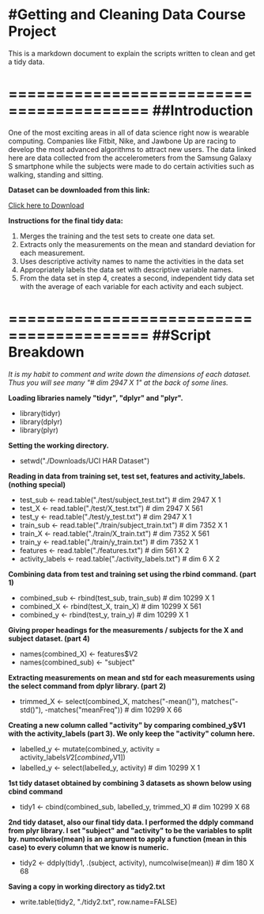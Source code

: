 #Getting and Cleaning Data Course Project
=========================================

This is a markdown document to explain the scripts written to clean and get a tidy data.

=========================================
##Introduction
=========================================

One of the most exciting areas in all of data science right now is wearable computing. Companies like Fitbit, Nike, and Jawbone Up are racing to develop the most advanced algorithms to attract new users. The data linked here are data collected from the accelerometers from the Samsung Galaxy S smartphone while the subjects were made to do certain activities such as walking, standing and sitting. 

**Dataset can be downloaded from this link:**

[Click here to Download](https://d396qusza40orc.cloudfront.net/getdata%2Fprojectfiles%2FUCI%20HAR%20Dataset.zip)

**Instructions for the final tidy data:**

1. Merges the training and the test sets to create one data set.
2. Extracts only the measurements on the mean and standard deviation for each measurement. 
3. Uses descriptive activity names to name the activities in the data set
4. Appropriately labels the data set with descriptive variable names. 
5. From the data set in step 4, creates a second, independent tidy data set with the average of each variable for each activity and each subject.

=========================================
##Script Breakdown
=========================================

*It is my habit to comment and write down the dimensions of each dataset. Thus you will see many "# dim 2947 X 1" at the back of some lines.*

**Loading libraries namely "tidyr", "dplyr" and "plyr".**

* library(tidyr)
* library(dplyr)
* library(plyr)

**Setting the working directory.**

* setwd("./Downloads/UCI HAR Dataset")

**Reading in data from training set, test set, features and activity_labels. (nothing special)**

* test_sub <- read.table("./test/subject_test.txt")       # dim 2947 X 1
* test_X <- read.table("./test/X_test.txt")               # dim 2947 X 561
* test_y <- read.table("./test/y_test.txt")               # dim 2947 X 1
* train_sub <- read.table("./train/subject_train.txt")    # dim 7352 X 1
* train_X <- read.table("./train/X_train.txt")            # dim 7352 X 561
* train_y <- read.table("./train/y_train.txt")            # dim 7352 X 1
* features <- read.table("./features.txt")                # dim 561 X 2
* activity_labels <- read.table("./activity_labels.txt")  # dim 6 X 2

**Combining data from test and training set using the rbind command. (part 1)**

* combined_sub <- rbind(test_sub, train_sub)              # dim 10299 X 1
* combined_X <- rbind(test_X, train_X)                    # dim 10299 X 561
* combined_y <- rbind(test_y, train_y)                    # dim 10299 X 1

**Giving proper headings for the measurements / subjects for the X and subject dataset. (part 4)**

* names(combined_X) <- features$V2
* names(combined_sub) <- "subject"

**Extracting measurements on mean and std for each measurements using the select command from dplyr library. (part 2)**

* trimmed_X <- select(combined_X, matches("-mean()"), matches("-std()"), 
                    -matches("meanFreq"))               # dim 10299 X 66

**Creating a new column called "activity" by comparing combined_y$V1 with the activity_labels (part 3). We only keep the "activity" column here.**

* labelled_y <- mutate(combined_y, activity = activity_labels$V2[combined_y$V1])  
* labelled_y <- select(labelled_y, activity)              # dim 10299 X 1

**1st tidy dataset obtained by combining 3 datasets as shown below using cbind command**

* tidy1 <- cbind(combined_sub, labelled_y, trimmed_X)     # dim 10299 X 68

**2nd tidy dataset, also our final tidy data. I performed the ddply command from plyr library. I set "subject" and "activity" to be the variables to split by. numcolwise(mean) is an argument to apply a function (mean in this case) to every column that we know is numeric.** 

* tidy2 <- ddply(tidy1, .(subject, activity), numcolwise(mean))     # dim 180 X 68

**Saving a copy in working directory as tidy2.txt**

* write.table(tidy2, "./tidy2.txt", row.name=FALSE)

